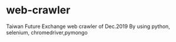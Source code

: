 # web-crawler
Taiwan Future Exchange web crawler of Dec.2019
By using python, selenium, chromedriver,pymongo

